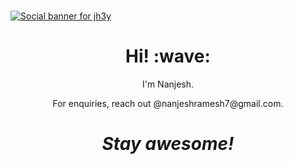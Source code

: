 ### 

[![Social banner for jh3y](https://github.com/jh3y/jh3y/raw/master/assets/header-banner--optimized.svg)](https://jhey.dev)
<h1 align='center'> Hi! :wave:</h1>
<p align='center'>
I'm Nanjesh.
</p>
<p align='center'>For enquiries, reach out @nanjeshramesh7@gmail.com.</p>

<h1 align='center'><i>Stay awesome!</i></h1>






<!--
**nanjeshgowda/nanjeshgowda** is a ✨ _special_ ✨ repository because its `README.md` (this file) appears on your GitHub profile.

Hi there 👋
I am Nanjesh from Bengaluru, India. I am currently in Austin. I am a Big Data enthusiast, who is always ready to learn new things, ready for discussions and making new projects, write blogs etc.
😄 Pronouns: He/him
⚡ Fun fact: 🤯

Programming Languages 🌐
Know/Using
scala logo	java logo	cpp logo	c logo	python logo	bash logo
Learning
js logo	
Tools 🛠️
Know/Using
actions logo	git logo	vscode logo	aseprite logo	gimp logo	travis ci logo	gnu make logo	Windows Terminal	WSL	many more...
Learning
docker logo	kubernetes logo	aws logo	codecov logo	jupyter notebook logo	many more...
